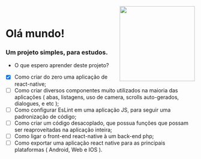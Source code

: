 <img style="min-width:  200px !important;" src="https://upload.wikimedia.org/wikipedia/commons/thumb/a/a7/React-icon.svg/220px-React-icon.svg.png" min-width="200px" max-width="200px" width="200px" align="right">
<br>
<h1 align="left">Olá mundo!</h1>
<h3 align="left">Um projeto simples, para estudos.</h3>

 - <p align="left">O que espero aprender deste projeto?</p>

- [x] Como criar do zero uma aplicação de react-native;
- [ ] Como criar diversos componentes muito utilizados na maioria das aplicações ( abas, listagens, uso de camera, scrolls auto-gerados, dialogues, e etc );
- [ ] Como configurar EsLint em uma aplicação JS, para seguir uma padronização de código;
- [ ] Como criar um código desacoplado, que possua funções que possam ser reaproveitadas na aplicação inteira;
- [ ] Como ligar o front-end react-native à um back-end php;
- [ ] Como exportar uma aplicação react native para as principais plataformas ( Android, Web e IOS ).
